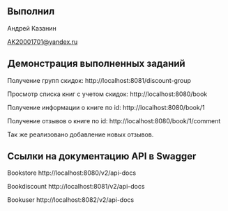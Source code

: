 ## Выполнил
Андрей Казанин

AK20001701@yandex.ru

## Демонстрация выполненных заданий
Получение групп скидок:
http://localhost:8081/discount-group

Просмотр списка книг с учетом скидок:
http://localhost:8080/book

Получение информации о книге по id:
http://localhost:8080/book/1

Получение отзывов о книге по id:
http://localhost:8080/book/1/comment

Так же реализовано добавление новых отзывов.

## Ссылки на документацию API в Swagger
Bookstore
http://localhost:8080/v2/api-docs

Bookdiscount
http://localhost:8081/v2/api-docs

Bookuser
http://localhost:8082/v2/api-docs



 
